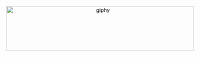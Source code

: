 <div align="center">
  <img src="https://github.com/user-attachments/assets/48a31573-d9d7-4b31-b271-68b63cc8a057" alt="giphy" style="width: 100%; height: 120px;" />
</div>
